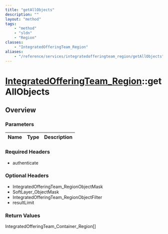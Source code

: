```yaml
---
title: "getAllObjects"
description: ""
layout: "method"
tags:
    - "method"
    - "sldn"
    - "Region"
classes:
    - "IntegratedOfferingTeam_Region"
aliases:
    - "/reference/services/integratedofferingteam_region/getAllObjects"
---
```

# [IntegratedOfferingTeam_Region](/reference/services/IntegratedOfferingTeam_Region)::getAllObjects




## Overview 


### Parameters 
|Name | Type | Description |
| --- | --- | --- |


### Required Headers
* authenticate

### Optional Headers
* IntegratedOfferingTeam_RegionObjectMask
* SoftLayer_ObjectMask
* IntegratedOfferingTeam_RegionObjectFilter
* resultLimit

### Return Values
IntegratedOfferingTeam_Container_Region[]

